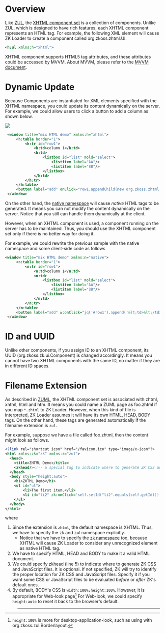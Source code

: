 # Overview

Like [ZUL](ZUML_Reference/ZUML/Languages/ZUL), the [XHTML component set](ZUML_Reference/ZUML/Languages/XHTML) is a
collection of components. Unlike ZUL, which is designed to have rich
features, each XHTML component represents an HTML tag. For example, the
following XML element will cause ZK Loader to create a component called
<javadoc>org.zkoss.zhtml.Ul</javadoc>.

```xml
<h:ul xmlns:h="xhtml">
```

XHTML component supports HTML5 tag attributes, and these attributes
could be accessed by MVVM. About MVVM, please refer to the [MVVM document](http://books.zkoss.org/zk-mvvm-book/8.0/introduction_of_mvvm.html).

# Dynamic Update

Because Components are instantiated for XML elements specified with the
XHTML namespace, you could update its content dynamically on the server.
For example, we could allow users to click a button to add a column as
shown below.

![]({{site.baseurl}}/zk_dev_ref/images/html_1.png)

```xml
 <window title="mix HTML demo" xmlns:h="xhtml">
     <h:table border="1">
         <h:tr id="row1">
             <h:td>column 1</h:td>
             <h:td>
                 <listbox id="list" mold="select">
                     <listitem label="AA"/>
                     <listitem label="BB"/>
                 </listbox>
             </h:td>
         </h:tr>
     </h:table>
     <button label="add" onClick="row1.appendChild(new org.zkoss.zhtml.Td())"/>
 </window>
```

On the other hand, the [native namespace]({{site.baseurl}}/zk_dev_ref/ui_patterns/html_tags/the_native_namespace)
will cause *native* HTML tags to be generated. It means you can not
modify the content dynamically on the server. Notice that you still can
handle them dynamically at the client.

However, when an XHTML component is used, a component running on the
server has to be maintained. Thus, you should use the XHTML component
set only if there is no better way for doing it.

For example, we could rewrite the previous sample with the native
namespace and some client-side code as follows.

```xml
<window title="mix HTML demo" xmlns:n="native">
     <n:table border="1">
         <n:tr id="row1">
             <n:td>column 1</n:td>
             <n:td>
                 <listbox id="list" mold="select">
                     <listitem label="AA"/>
                     <listitem label="BB"/>
                 </listbox>
             </n:td>
         </n:tr>
     </n:table>
     <button label="add" w:onClick="jq('#row1').append('&lt;td>&lt;/td>')" xmlns:w="client"/>
 </window>
```

# ID and UUID

Unlike other components, if you assign ID to an XHTML component, its
UUID (<javadoc method="getUuid()">org.zkoss.zk.ui.Component</javadoc>)
is changed accordingly. It means you cannot have two XHTML components
with the same ID, no matter if they are in different ID spaces.

# Filename Extension

As described in [ZUML](ZUML_Reference/ZUML/Languages), the
XHTML component set is associated with zhtml, xhtml, html and htm. It
means you could name a ZUML page as foo.zhtml if you map `*.zhtml` to ZK
Loader. However, when this kind of file is interpreted, ZK Loader
assumes it will have its own HTML, HEAD, BODY tags. On the other hand,
these tags are generated automatically if the filename extension is
`zul`.

For example, suppose we have a file called foo.zhtml, then the content
might look as follows.

```xml
<?link rel="shortcut icon" href="/favicon.ico" type="image/x-icon"?>
<html xmlns:zk="zk" xmlns:z="zul">
  <head>
    <title>ZHTML Demo</title>
    <zkhead/><!-- a special tag to indicate where to generate ZK CSS and JS files -->
  </head>
  <body style="height:auto">
    <h1>ZHTML Demo</h1>
    <ul id="ul">
        <li>The first item.</li>
        <li id="li2" zk:onClick='self.setId("li2".equals(self.getId()) ? "":"li2")'>Click me to change Id.</li>
    </ul>
  </body>
</html>
```

where

1.  Since the extension is `zhtml`, the default namespace is XHTML.
    Thus, we have to specify the zk and zul namespace explicitly.
    - Notice that we have to specify the [zk namespace](ZUML_Reference/ZUML/Namespaces/ZK) too,
      because XHTML will cause ZK Loader to consider any unrecognized
      element as native HTML tag.
2.  We have to specify HTML, HEAD and BODY to make it a valid HTML
    document.
3.  We could specify zkhead (line 5) to indicate where to generate ZK
    CSS and JavaScript files. It is optional. If not specified, ZK will
    try to identify the proper location for ZK CSS and JavaScript files.
    Specify it if you want some CSS or JavaScript files to be evaluated
    *before* or *after* ZK's default ones.
4.  By default, BODY's CSS is `width:100%;height:100%`. However, it is
    appropriate for Web-look page[^1] For Web-look, we could specify
    `height:auto` to reset it back to the browser's default.

> ------------------------------------------------------------------------
>
> <references/>

[^1]: `height:100%` is more for desktop-application-look, such as using
    with <javadoc>org.zkoss.zul.Borderlayout</javadoc>.
